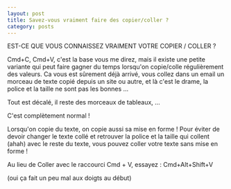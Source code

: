 ```yaml
---
layout: post
title: Savez-vous vraiment faire des copier/coller ?
category: posts
---
```


EST-CE QUE VOUS CONNAISSEZ VRAIMENT VOTRE COPIER / COLLER ?

Cmd+C, Cmd+V, c'est la base vous me direz, mais il existe une petite variante qui peut faire gagner du temps lorsqu'on copie/colle régulièrement des valeurs.
Ca vous est sûrement déjà arrivé, vous collez dans un email un morceau de texte copié depuis un site ou autre, et là c'est le drame, la police et la taille ne sont pas les bonnes ...

Tout est décalé, il reste des morceaux de tableaux, ...

C'est complètement normal !

Lorsqu'on copie du texte, on copie aussi sa mise en forme ! 
Pour éviter de devoir changer le texte collé et retrouver la police et la taille qui collent (ahah) avec le reste du texte, vous pouvez coller votre texte sans mise en forme ! 

Au lieu de Coller avec le raccourci Cmd + V, essayez :
Cmd+Alt+Shift+V 

(oui ça fait un peu mal aux doigts au début)
